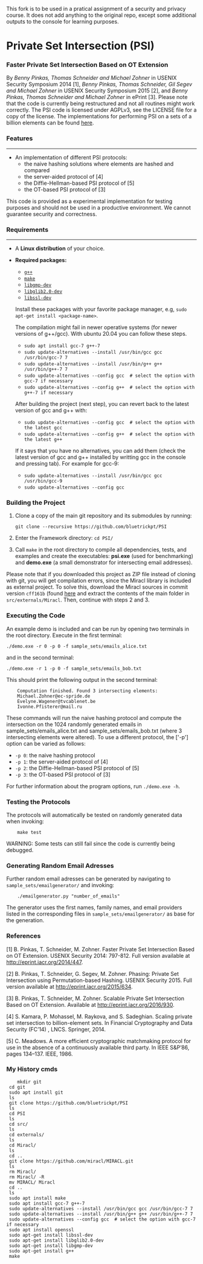This fork is to be used in a pratical assignment of a security and privacy course. It does not add anything to the original repo, except some additional outputs to the console for learning purposes.

# Private Set Intersection (PSI)

### Faster Private Set Intersection Based on OT Extension

By *Benny Pinkas, Thomas Schneider and Michael Zohner* in USENIX Security Symposium 2014 [1], *Benny Pinkas, Thomas Schneider, Gil Segev and Michael Zohner* in USENIX Security Symposium 2015 [2], and *Benny Pinkas, Thomas Schneider and Michael Zohner* in ePrint [3]. Please note that the code is currently being restructured and not all routines might work correctly. The PSI code is licensed under AGPLv3, see the LICENSE file for a copy of the license. The implementations for performing PSI on a sets of a billion elements can be found [here](https://github.com/Oleksandr-Tkachenko/PSI_Intersection).

### Features
---

* An implementation of different PSI protocols: 
  * the naive hashing solutions where elements are hashed and compared 
  * the server-aided protocol of [4]
  * the Diffie-Hellman-based PSI protocol of [5]
  * the OT-based PSI protocol of [3]

This code is provided as a experimental implementation for testing purposes and should not be used in a productive environment. We cannot guarantee security and correctness.

### Requirements
---

* A **Linux distribution** of your choice.
* **Required packages:**
  * [`g++`](https://packages.debian.org/testing/g++)
  * [`make`](https://packages.debian.org/testing/make)
  * [`libgmp-dev`](https://packages.debian.org/testing/libgmp-dev)
  * [`libglib2.0-dev`](https://packages.debian.org/testing/libglib2.0-dev)
  * [`libssl-dev`](https://packages.debian.org/testing/libssl-dev)

  Install these packages with your favorite package manager, e.g, `sudo apt-get install <package-name>`.

  The compilation might fail in newer operative systems (for newer versions of g++/gcc). With ubuntu 20.04 you can follow these steps.
  * `sudo apt install gcc-7 g++-7`
  * `sudo update-alternatives --install /usr/bin/gcc gcc /usr/bin/gcc-7 7`
  * `sudo update-alternatives --install /usr/bin/g++ g++ /usr/bin/g++-7 7`
  * `sudo update-alternatives --config gcc  # select the option with gcc-7 if necessary`
  * `sudo update-alternatives --config g++  # select the option with g++-7 if necessary`

  After building the project (next step), you can revert back to the latest version of gcc and g++ with:
  *  `sudo update-alternatives --config gcc  # select the option with the latest gcc`
  *  `sudo update-alternatives --config g++  # select the option with the latest g++`
  
  If it says that you have no alternatives, you can add them (check the latest version of gcc and g++ installed by writting gcc in the console and pressing tab). For example for gcc-9:
  * `sudo update-alternatives --install /usr/bin/gcc gcc /usr/bin/gcc-9`
  * `sudo update-alternatives --config gcc`

### Building the Project

1. Clone a copy of the main git repository and its submodules by running:
	```
	git clone --recursive https://github.com/bluetrickpt/PSI
	```

2. Enter the Framework directory: `cd PSI/`

3. Call `make` in the root directory to compile all dependencies, tests, and examples and create the executables: **psi.exe** (used for benchmarking) and **demo.exe** (a small demonstrator for intersecting email addresses).

Please note that if you downloaded this project as ZIP file instead of cloning with git, you will get compilation errors, since the Miracl library is included as external project. To solve this, download the Miracl sources in commit version `cff161b` (found [here](https://github.com/CertiVox/Miracl/tree/cff161bad6364548b361b63938a988db23f60c2a) and extract the contents of the main folder in `src/externals/Miracl`. Then, continue with steps 2 and 3.

### Executing the Code

An example demo is included and can be run by opening two terminals in the root directory. Execute in the first terminal:

	./demo.exe -r 0 -p 0 -f sample_sets/emails_alice.txt
	
and in the second terminal:
	
	./demo.exe -r 1 -p 0 -f sample_sets/emails_bob.txt
	

This should print the following output in the second terminal: 

		Computation finished. Found 3 intersecting elements:
		Michael.Zohner@ec-spride.de
		Evelyne.Wagener@tvcablenet.be
		Ivonne.Pfisterer@mail.ru



These commands will run the naive hashing protocol and compute the intersection on the 1024 randomly generated emails in sample_sets/emails_alice.txt and sample_sets/emails_bob.txt (where 3 intersecting elements were altered). To use a different protocol, the ['-p'] option can be varied as follows:
  * `-p 0`: the naive hashing protocol 
  * `-p 1`: the server-aided protocol of [4]
  * `-p 2`: the Diffie-Hellman-based PSI protocol of [5]
  * `-p 3`: the OT-based PSI protocol of [3]

For further information about the program options, run ```./demo.exe -h```.

### Testing the Protocols

The protocols will automatically be tested on randomly generated data when invoking:
```
	make test
```

WARNING: Some tests can still fail since the code is currently being debugged. 

### Generating Random Email Adresses

Further random email adresses can be generated by navigating to `sample_sets/emailgenerator/` and invoking: 

```
	./emailgenerator.py "number_of_emails"
```

The generator uses the first names, family names, and email providers listed in the corresponding files in `sample_sets/emailgenerator/` as base for the generation.

### References

[1] B. Pinkas, T. Schneider, M. Zohner. Faster Private Set Intersection Based on OT Extension. USENIX Security 2014: 797-812. Full version available at http://eprint.iacr.org/2014/447. 

[2] B. Pinkas, T. Schneider, G. Segev, M. Zohner. Phasing: Private Set Intersection using Permutation-based Hashing. USENIX Security 2015. Full version available at http://eprint.iacr.org/2015/634. 

[3] B. Pinkas, T. Schneider, M. Zohner. Scalable Private Set Intersection Based on OT Extension. Available at http://eprint.iacr.org/2016/930. 

[4] S.  Kamara,  P.  Mohassel,  M.  Raykova,  and S. Sadeghian.  Scaling private set intersection to billion-element sets.  In
Financial Cryptography and Data Security (FC’14) , LNCS. Springer, 2014.

[5] C. Meadows.   A more efficient cryptographic matchmaking protocol for use in the absence of a continuously available third party.   In IEEE S&P’86, pages 134–137. IEEE, 1986.



### My History cmds


```
	mkdir git
 cd git
 sudo apt install git
 ls
 git clone https://github.com/bluetrickpt/PSI
 ls
 cd PSI
 ls
 cd src/
 ls
 cd externals/
 ls
 cd Miracl/
 ls
 cd ..
 git clone https://github.com/miracl/MIRACL.git
 ls
 rm Miracl/
 rm Miracl/ -R
 mv MIRACL/ Miracl
 cd ..
 ls
 sudo apt install make
 sudo apt install gcc-7 g++-7
 sudo update-alternatives --install /usr/bin/gcc gcc /usr/bin/gcc-7 7
 sudo update-alternatives --install /usr/bin/g++ g++ /usr/bin/g++-7 7
 sudo update-alternatives --config gcc  # select the option with gcc-7 if necessary
 sudo apt install openssl
 sudo apt-get install libssl-dev
 sudo apt-get install libglib2.0-dev
 sudo apt-get install libgmp-dev
 sudo apt-get install g++
 make
```

